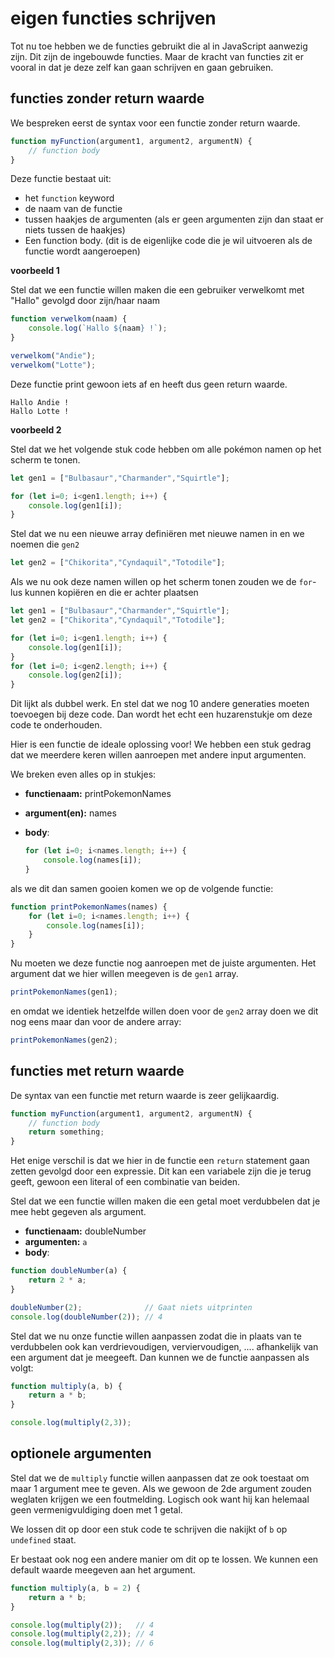 # eigen functies schrijven

Tot nu toe hebben we de functies gebruikt die al in JavaScript aanwezig zijn. Dit zijn de ingebouwde functies. Maar de kracht van functies zit er vooral in dat je deze zelf kan gaan schrijven en gaan gebruiken.

## functies zonder return waarde

We bespreken eerst de syntax voor een functie zonder return waarde.

```js
function myFunction(argument1, argument2, argumentN) {
    // function body
}
```

Deze functie bestaat uit:

* het `function` keyword
* de naam van de functie
* tussen haakjes de argumenten (als er geen argumenten zijn dan staat er niets tussen de haakjes)
* Een function body. (dit is de eigenlijke code die je wil uitvoeren als de functie wordt aangeroepen)

**voorbeeld 1**

Stel dat we een functie willen maken die een gebruiker verwelkomt met "Hallo" gevolgd door zijn/haar naam

```js
function verwelkom(naam) {
    console.log(`Hallo ${naam} !`);
}

verwelkom("Andie");
verwelkom("Lotte");
```

Deze functie print gewoon iets af en heeft dus geen return waarde.

```
Hallo Andie !
Hallo Lotte !
```

**voorbeeld 2**

Stel dat we het volgende stuk code hebben om alle pokémon namen op het scherm te tonen.

```js
let gen1 = ["Bulbasaur","Charmander","Squirtle"];

for (let i=0; i<gen1.length; i++) {
    console.log(gen1[i]);
}
```

Stel dat we nu een nieuwe array definiëren met nieuwe namen in en we noemen die `gen2`

```js
let gen2 = ["Chikorita","Cyndaquil","Totodile"];
```

Als we nu ook deze namen willen op het scherm tonen zouden we de `for`-lus kunnen kopiëren en die er achter plaatsen

```js
let gen1 = ["Bulbasaur","Charmander","Squirtle"];
let gen2 = ["Chikorita","Cyndaquil","Totodile"];

for (let i=0; i<gen1.length; i++) {
    console.log(gen1[i]);
}
for (let i=0; i<gen2.length; i++) {
    console.log(gen2[i]);
}
```

Dit lijkt als dubbel werk. En stel dat we nog 10 andere generaties moeten toevoegen bij deze code. Dan wordt het echt een huzarenstukje om deze code te onderhouden.

Hier is een functie de ideale oplossing voor! We hebben een stuk gedrag dat we meerdere keren willen aanroepen met andere input argumenten.

We breken even alles op in stukjes:

* **functienaam:** printPokemonNames
* **argument(en):** names
*   **body**:

    ```js
    for (let i=0; i<names.length; i++) {
        console.log(names[i]);
    }
    ```

als we dit dan samen gooien komen we op de volgende functie:

```js
function printPokemonNames(names) {
    for (let i=0; i<names.length; i++) {
        console.log(names[i]);
    }
}
```

Nu moeten we deze functie nog aanroepen met de juiste argumenten. Het argument dat we hier willen meegeven is de `gen1` array.

```js
printPokemonNames(gen1);
```

en omdat we identiek hetzelfde willen doen voor de `gen2` array doen we dit nog eens maar dan voor de andere array:

```js
printPokemonNames(gen2);
```

## functies met return waarde

De syntax van een functie met return waarde is zeer gelijkaardig.

```js
function myFunction(argument1, argument2, argumentN) {
    // function body
    return something;
}
```

Het enige verschil is dat we hier in de functie een `return` statement gaan zetten gevolgd door een expressie. Dit kan een variabele zijn die je terug geeft, gewoon een literal of een combinatie van beiden.

Stel dat we een functie willen maken die een getal moet verdubbelen dat je mee hebt gegeven als argument.

* **functienaam:** doubleNumber
* **argumenten:** `a`
* **body**:

```js
function doubleNumber(a) {
    return 2 * a;
}

doubleNumber(2);              // Gaat niets uitprinten
console.log(doubleNumber(2)); // 4
```

Stel dat we nu onze functie willen aanpassen zodat die in plaats van te verdubbelen ook kan verdrievoudigen, verviervoudigen, .... afhankelijk van een argument dat je meegeeft. Dan kunnen we de functie aanpassen als volgt:

```js
function multiply(a, b) {
    return a * b;
}

console.log(multiply(2,3));
```

## optionele argumenten

Stel dat we de `multiply` functie willen aanpassen dat ze ook toestaat om maar 1 argument mee te geven. Als we gewoon de 2de argument zouden weglaten krijgen we een foutmelding. Logisch ook want hij kan helemaal geen vermenigvuldiging doen met 1 getal.

We lossen dit op door een stuk code te schrijven die nakijkt of `b` op `undefined` staat.

Er bestaat ook nog een andere manier om dit op te lossen. We kunnen een default waarde meegeven aan het argument.

```js
function multiply(a, b = 2) {
    return a * b;
}

console.log(multiply(2));   // 4
console.log(multiply(2,2)); // 4
console.log(multiply(2,3)); // 6
```
